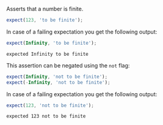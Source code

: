 Asserts that a number is finite.

<!-- evaluate -->
```javascript
expect(123, 'to be finite');
```
<!-- /evaluate -->

In case of a failing expectation you get the following output:

<!-- evaluate -->
```javascript
expect(Infinity, 'to be finite');
```

```
expected Infinity to be finite
```
<!-- /evaluate -->

This assertion can be negated using the `not` flag:

<!-- evaluate -->
```javascript
expect(Infinity, 'not to be finite');
expect(-Infinity, 'not to be finite');
```
<!-- /evaluate -->

In case of a failing expectation you get the following output:

<!-- evaluate -->
```javascript
expect(123, 'not to be finite');
```

```
expected 123 not to be finite
```
<!-- /evaluate -->
